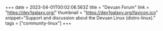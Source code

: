+++
date = 2023-04-01T00:02:06.563Z
title = "Devuan Forum"
link = "https://dev1galaxy.org/"
thumbnail = "https://dev1galaxy.org/favicon.ico"
snippet="Support and discussion about the Devuan Linux (distro-linux)."
tags = ["community-linux"]
+++
